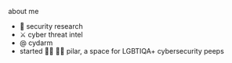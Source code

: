 
about me

- 🐛 security research
- ⚔️ cyber threat intel
- @ cydarm
- started 🏳️‍⚧️ 🏳️‍🌈 pilar, a space for LGBTIQA+ cybersecurity peeps





